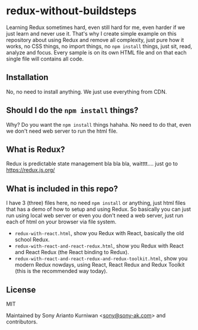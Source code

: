# redux-without-buildsteps

Learning Redux sometimes hard, even still hard for me, even harder if we just learn and never use it. That's why I create simple example on this repository about using Redux and remove all complexity, just pure how it works, no CSS things, no import things, no `npm install` things, just sit, read, analyze and focus. Every sample is on its own HTML file and on that each single file will contains all code.

## Installation
No, no need to install anything. We just use everything from CDN.

## Should I do the `npm install` things?
Why? Do you want the `npm install` things hahaha. No need to do that, even we don't need web server to run the html file.

## What is Redux?
Redux is predictable state management bla bla bla, waitttt.... just go to https://redux.js.org/

## What is included in this repo?

I have 3 (three) files here, no need `npm install` or anything, just html files that has a demo of how to setup and using Redux. So basically you can just run using local web server or even you don't need a web server, just run each of html on your browser via file system.

- `redux-with-react.html`, show you Redux with React, basically the old school Redux.
- `redux-with-react-and-react-redux.html`, show you Redux with React and React Redux (the React binding to Redux).
- `redux-with-react-and-react-redux-and-redux-toolkit.html`, show you modern Redux nowdays, using React, React Redux and Redux Toolkit (this is the recommended way today).

## License

MIT

Maintained by Sony Arianto Kurniwan <<sony@sony-ak.com>> and contributors.

